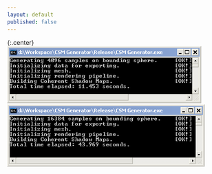 ```yaml
---
layout: default
published: false
---
```


{:.center}
![4096 depth maps with resolution of 128 x 128 = 512 Mb of data.](/uploads/2010/11/CSM-Generator-1.png)
![16384 depth maps with resolution of 128 x 128 = 2 Gb of data.](/uploads/2010/11/CSM-Generator-2.png)